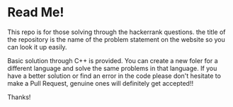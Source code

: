 # Read Me!

This repo is for those solving through the hackerrank questions.
the title of the repository is the name of the problem statement on the website so you can look it up easily.

Basic solution through C++ is provided.
You can create a new foler for a different language and solve the same problems in that language. 
If you have a better solution or find an error in the code please don't hesitate to make a Pull Request, genuine ones will definitely get accepted!!

Thanks!